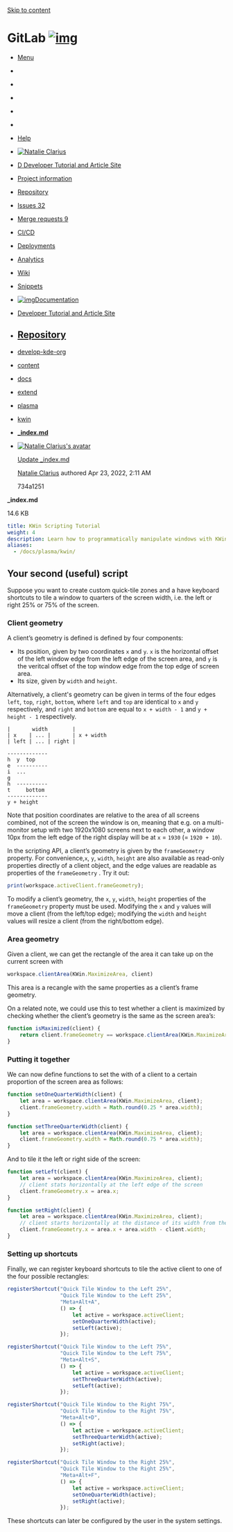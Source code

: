[Skip to content](https://invent.kde.org/documentation/develop-kde-org/-/blob/5cd339650c10b6019feb4f2fb5a0613d85cd3c38/content/docs/extend/plasma/kwin/_index.md#content-body)

# GitLab [![img](https://invent.kde.org/uploads/-/system/appearance/header_logo/1/kde-logo-white-blue-128x128.png) ](https://invent.kde.org/)

- [       Menu       ](https://invent.kde.org/documentation/develop-kde-org/-/blob/5cd339650c10b6019feb4f2fb5a0613d85cd3c38/content/docs/extend/plasma/kwin/_index.md#)

- [  ](https://invent.kde.org/projects/new)
- [ ](https://invent.kde.org/search?project_id=4359)
- [ ](https://invent.kde.org/dashboard/issues?assignee_username=nclarius)
- [  ](https://invent.kde.org/dashboard/merge_requests?assignee_username=nclarius)
- [ ](https://invent.kde.org/dashboard/todos)
- [ Help     ](https://invent.kde.org/help)
- [![Natalie Clarius](https://invent.kde.org/assets/no_avatar-849f9c04a3a0d0cea2424ae97b27447dc64a7dbfae83c036c45b403392f0e8ba.png)   ](https://invent.kde.org/nclarius)

- [ D   Developer Tutorial and Article Site  ](https://invent.kde.org/documentation/develop-kde-org)
- [    Project information  ](https://invent.kde.org/documentation/develop-kde-org/activity)
- [    Repository  ](https://invent.kde.org/documentation/develop-kde-org/-/tree/5cd339650c10b6019feb4f2fb5a0613d85cd3c38)
- [    Issues  32 ](https://invent.kde.org/documentation/develop-kde-org/-/issues)
- [    Merge requests  9 ](https://invent.kde.org/documentation/develop-kde-org/-/merge_requests)
- [    CI/CD  ](https://invent.kde.org/documentation/develop-kde-org/-/pipelines)
- [    Deployments  ](https://invent.kde.org/documentation/develop-kde-org/-/releases)
- [    Analytics  ](https://invent.kde.org/documentation/develop-kde-org/-/value_stream_analytics)
- [    Wiki  ](https://invent.kde.org/documentation/develop-kde-org/-/wikis/home)
- [    Snippets  ](https://invent.kde.org/documentation/develop-kde-org/-/snippets)



- [![img](https://invent.kde.org/uploads/-/system/group/avatar/1572/avatar.png?width=15)Documentation](https://invent.kde.org/documentation)

- [Developer Tutorial and Article Site](https://invent.kde.org/documentation/develop-kde-org)

- ## [Repository](https://invent.kde.org/documentation/develop-kde-org/-/blob/5cd339650c10b6019feb4f2fb5a0613d85cd3c38/content/docs/extend/plasma/kwin/_index.md)







- [develop-kde-org ](https://invent.kde.org/documentation/develop-kde-org/-/tree/5cd339650c10b6019feb4f2fb5a0613d85cd3c38)
- [content](https://invent.kde.org/documentation/develop-kde-org/-/tree/5cd339650c10b6019feb4f2fb5a0613d85cd3c38/content)
- [docs](https://invent.kde.org/documentation/develop-kde-org/-/tree/5cd339650c10b6019feb4f2fb5a0613d85cd3c38/content/docs)
- [extend](https://invent.kde.org/documentation/develop-kde-org/-/tree/5cd339650c10b6019feb4f2fb5a0613d85cd3c38/content/docs/extend)
- [plasma](https://invent.kde.org/documentation/develop-kde-org/-/tree/5cd339650c10b6019feb4f2fb5a0613d85cd3c38/content/docs/extend/plasma)
- [kwin](https://invent.kde.org/documentation/develop-kde-org/-/tree/5cd339650c10b6019feb4f2fb5a0613d85cd3c38/content/docs/extend/plasma/kwin)
- [**_index.md** ](https://invent.kde.org/documentation/develop-kde-org/-/blob/5cd339650c10b6019feb4f2fb5a0613d85cd3c38/content/docs/extend/plasma/kwin/_index.md)

- [![Natalie Clarius's avatar](https://invent.kde.org/assets/no_avatar-849f9c04a3a0d0cea2424ae97b27447dc64a7dbfae83c036c45b403392f0e8ba.png)](https://invent.kde.org/nclarius)

  [Update _index.md](https://invent.kde.org/documentation/develop-kde-org/-/commit/734a125195784387d4d6ce6136dc038ff3cf7e85)

  [Natalie Clarius](https://invent.kde.org/nclarius) authored Apr 23, 2022, 2:11 AM

  734a1251

**_index.md**

14.6 KB







```yaml
title: KWin Scripting Tutorial
weight: 4
description: Learn how to programmatically manipulate windows with KWin scripts.
aliases:
  - /docs/plasma/kwin/
```
## Your second (useful) script

Suppose you want to create custom quick-tile zones and a have keyboard shortcuts to tile a window to quarters of the screen width, i.e. the left or right 25% or 75% of the screen.

### Client geometry

A client’s geometry is defined is defined by four components:

- Its position, given by two coordinates `x` and `y`. `x` is the horizontal offset of the left window edge from the left edge of the screen area, and `y` is the veritcal offset of the top window edge from the top edge of screen area. 
- Its size, given by `width` and `height`.

Alternatively, a client's geometry can be given in terms of the four edges `left`, `top`, `right`, `bottom`, where `left` and `top` are identical to `x` and `y` respectively, and `right` and `bottom` are equal to `x + width - 1` and `y + height - 1` respectively.

```plaintext
|       width        |
| x    | ... |       | x + width 
| left | ... | right |

-------------
h  y  top
e  ----------
i  ...
g
h  ----------
t     bottom
-------------
y + height
```



Note that position coordinates are relative to the area of all screens combined, not of the screen the window is on, meaning that e.g. on a multi-monitor setup with two 1920x1080 screens next to each other, a window 10px from the left edge of the right display will be at `x` = `1930` (= `1920 + 10`).

In the scripting API, a client’s geometry is given by the `frameGeometry` property. For convenience,`x`, `y`, `width`, `height` are also available as read-only properties directly of a client object, and the edge values are readable as properties of the `frameGeometry` . Try it out:

```javascript
print(workspace.activeClient.frameGeometry);
```

To modify a client’s geometry, the `x`, `y`, `width`, `height` properties of the `frameGeometry` property must be used.  Modifying the `x` and `y` values will move a client (from the left/top edge); modifying the `width` and `height` values will resize a client (from the right/bottom edge).

### Area geometry


Given a client, we can get the rectangle of the area it can take up on the current screen with

```javascript
workspace.clientArea(KWin.MaximizeArea, client)
```

This area is a recangle with the same properties as a client’s frame geometry.

On a related note, we could use this to test whether a client is maximized by checking whether the client’s geometry is the same as the screen area’s:

```javascript
function isMaximized(client) {
    return client.frameGeometry == workspace.clientArea(KWin.MaximizeArea, client);
}
```

### Putting it together

We can now define functions to set the with of a client to a certain proportion of the screen area as follows:

```javascript
function setOneQuarterWidth(client) {
    let area = workspace.clientArea(KWin.MaximizeArea, client);
    client.frameGeometry.width = Math.round(0.25 * area.width);
}

function setThreeQuarterWidth(client) {
    let area = workspace.clientArea(KWin.MaximizeArea, client);
    client.frameGeometry.width = Math.round(0.75 * area.width);
}
```

And to tile it the left or right side of the screen:

```javascript
function setLeft(client) {
    let area = workspace.clientArea(KWin.MaximizeArea, client);
    // client stats horizontally at the left edge of the screen
    client.frameGeometry.x = area.x;
}

function setRight(client) {
    let area = workspace.clientArea(KWin.MaximizeArea, client);
    // client starts horizontally at the distance of its width from the right edge of the screen
    client.frameGeometry.x = area.x + area.width - client.width;
}
```

### Setting up shortcuts

Finally, we can register keyboard shortcuts to tile the active client to one of the four possible rectangles:

```javascript
registerShortcut("Quick Tile Window to the Left 25%",
                 "Quick Tile Window to the Left 25%",
                 "Meta+Alt+A",
                 () => {
                     let active = workspace.activeClient;
                     setOneQuarterWidth(active);
                     setLeft(active);
                 });

registerShortcut("Quick Tile Window to the Left 75%",
                 "Quick Tile Window to the Left 75%",
                 "Meta+Alt+S",
                 () => {
                     let active = workspace.activeClient;
                     setThreeQuarterWidth(active);
                     setLeft(active);
                 });

registerShortcut("Quick Tile Window to the Right 75%",
                 "Quick Tile Window to the Right 75%",
                 "Meta+Alt+D",
                 () => {
                     let active = workspace.activeClient;
                     setThreeQuarterWidth(active);
                     setRight(active);
                 });

registerShortcut("Quick Tile Window to the Right 25%",
                 "Quick Tile Window to the Right 25%",
                 "Meta+Alt+F",
                 () => {
                     let active = workspace.activeClient;
                     setOneQuarterWidth(active);
                     setRight(active);
                 });
```

These shortcuts can later be configured by the user in the system settings.

